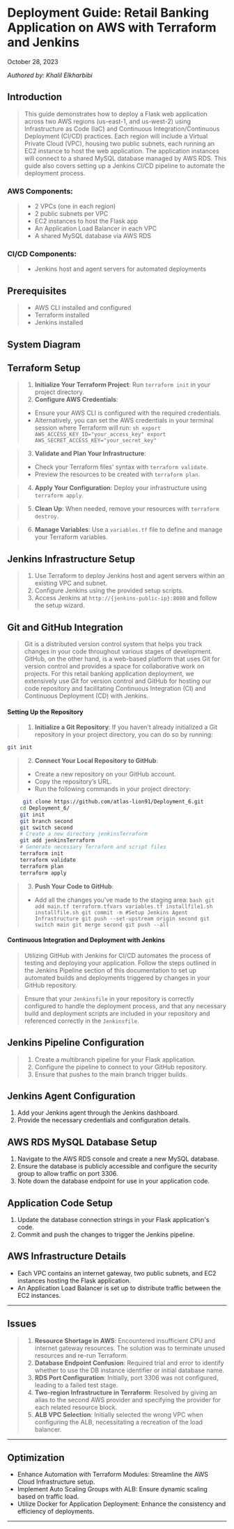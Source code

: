 # Deployment Guide: Retail Banking Application on AWS with Terraform and Jenkins

October 28, 2023 

*Authored by: Khalil Elkharbibi*

## Introduction
> This guide demonstrates how to deploy a Flask web application across two AWS regions (us-east-1, and us-west-2) using Infrastructure as Code (IaC) and Continuous Integration/Continuous Deployment (CI/CD) practices. Each region will include a Virtual Private Cloud (VPC), housing two public subnets, each running an EC2 instance to host the web application. The application instances will connect to a shared MySQL database managed by AWS RDS. This guide also covers setting up a Jenkins CI/CD pipeline to automate the deployment process.

### AWS Components:
> - 2 VPCs (one in each region)
> - 2 public subnets per VPC
> - EC2 instances to host the Flask app
> - An Application Load Balancer in each VPC
> - A shared MySQL database via AWS RDS

### CI/CD Components:
> - Jenkins host and agent servers for automated deployments

## Prerequisites
> - AWS CLI installed and configured
> - Terraform installed
> - Jenkins installed


## System Diagram

## Terraform Setup
> 1. **Initialize Your Terraform Project**: Run `terraform init` in your project directory.
> 2. **Configure AWS Credentials**: 
>   - Ensure your AWS CLI is configured with the required credentials.
>   - Alternatively, you can set the AWS credentials in your terminal session where Terraform will run:
     ```sh
     export AWS_ACCESS_KEY_ID="your_access_key"
     export AWS_SECRET_ACCESS_KEY="your_secret_key"
     ```

> 3. **Validate and Plan Your Infrastructure**: 
>  - Check your Terraform files' syntax with `terraform validate`.
>  - Preview the resources to be created with `terraform plan`.

> 4. **Apply Your Configuration**: Deploy your infrastructure using `terraform apply`.

> 5. **Clean Up**: When needed, remove your resources with `terraform destroy`.

> 6. **Manage Variables**: Use a `variables.tf` file to define and manage your Terraform variables.

## Jenkins Infrastructure Setup
> 1. Use Terraform to deploy Jenkins host and agent servers within an existing VPC and subnet.
> 2. Configure Jenkins using the provided setup scripts.
> 3. Access Jenkins at `http://{jenkins-public-ip}:8080` and follow the setup wizard.


## Git and GitHub Integration

> Git is a distributed version control system that helps you track changes in your code throughout various stages of development. GitHub, on the other hand, is a web-based platform that uses Git for version control and provides a space for collaborative work on projects. For this retail banking application deployment, we extensively use Git for version control and GitHub for hosting our code repository and facilitating Continuous Integration (CI) and Continuous Deployment (CD) with Jenkins.

#### Setting Up the Repository

> 1. **Initialize a Git Repository**: If you haven’t already initialized a Git repository in your project directory, you can do so by running:
   ```bash
   git init
   ```

> 2. **Connect Your Local Repository to GitHub**: 
>   - Create a new repository on your GitHub account.
>   - Copy the repository’s URL.
>   - Run the following commands in your project directory:
  ```bash
       git clone https://github.com/atlas-lion91/Deployment_6.git
      cd Deployment_6/
      git init
      git branch second
      git switch second
      # Create a new directory jenkinsTerraform
      git add jenkinsTerraform
      # Generate necessary Terraform and script files
      terraform init
      terraform validate
      terraform plan
      terraform apply

  ```

> 3. **Push Your Code to GitHub**: 
>   - Add all the changes you’ve made to the staging area:
     ```bash
      git add main.tf terraform.tfvars variables.tf installfile1.sh installfile.sh
      git commit -m #Setup Jenkins Agent Infrastructure
      git push --set-upstream origin second
      git switch main
      git merge second
      git push --all
     ```

#### Continuous Integration and Deployment with Jenkins

> Utilizing GitHub with Jenkins for CI/CD automates the process of testing and deploying your application. Follow the steps outlined in the Jenkins Pipeline section of this documentation to set up automated builds and deployments triggered by changes in your GitHub repository.

> Ensure that your `Jenkinsfile` in your repository is correctly configured to handle the deployment process, and that any necessary build and deployment scripts are included in your repository and referenced correctly in the `Jenkinsfile`.


## Jenkins Pipeline Configuration
> 1. Create a multibranch pipeline for your Flask application.
> 2. Configure the pipeline to connect to your GitHub repository.
> 3. Ensure that pushes to the main branch trigger builds.

## Jenkins Agent Configuration
1. Add your Jenkins agent through the Jenkins dashboard.
2. Provide the necessary credentials and configuration details.

## AWS RDS MySQL Database Setup
1. Navigate to the AWS RDS console and create a new MySQL database.
2. Ensure the database is publicly accessible and configure the security group to allow traffic on port 3306.
3. Note down the database endpoint for use in your application code.

## Application Code Setup
1. Update the database connection strings in your Flask application's code.
2. Commit and push the changes to trigger the Jenkins pipeline.

## AWS Infrastructure Details
- Each VPC contains an internet gateway, two public subnets, and EC2 instances hosting the Flask application.
- An Application Load Balancer is set up to distribute traffic between the EC2 instances.
---

## Issues 
> 1. **Resource Shortage in AWS**: Encountered insufficient CPU and internet gateway resources. The solution was to terminate unused resources and re-run Terraform.
> 2. **Database Endpoint Confusion**: Required trial and error to identify whether to use the DB instance identifier or initial database name.
> 3. **RDS Port Configuration**: Initially, port 3306 was not configured, leading to a failed test stage.
> 4. **Two-region Infrastructure in Terraform**: Resolved by giving an alias to the second AWS provider and specifying the provider for each related resource block.
> 5. **ALB VPC Selection**: Initially selected the wrong VPC when configuring the ALB, necessitating a recreation of the load balancer.

---

## Optimization

- Enhance Automation with Terraform Modules: Streamline the AWS Cloud Infrastructure setup.
- Implement Auto Scaling Groups with ALB: Ensure dynamic scaling based on traffic load.
- Utilize Docker for Application Deployment: Enhance the consistency and efficiency of deployments.

---

